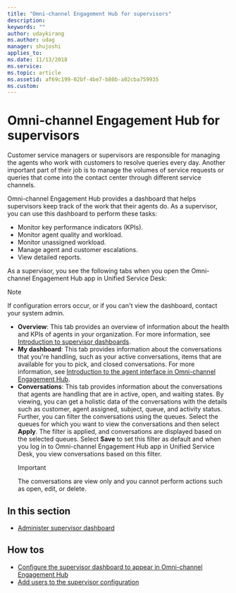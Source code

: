 ```yaml
---
title: "Omni-channel Engagement Hub for supervisors"
description: 
keywords: ""
author: udaykirang
ms.author: udag
manager: shujoshi
applies_to: 
ms.date: 11/13/2018
ms.service: 
ms.topic: article
ms.assetid: af69c199-02bf-4be7-b80b-a02cba759935
ms.custom: 
---
```

# Omni-channel Engagement Hub for supervisors

Customer service managers or supervisors are responsible for managing the agents who work with customers to resolve queries every day. Another important part of their job is to manage the volumes of service requests or queries that come into the contact center through different service channels.

Omni-channel Engagement Hub provides a dashboard that helps supervisors keep track of the work that their agents do. As a supervisor, you can use this dashboard to perform these tasks:

- Monitor key performance indicators (KPIs).
- Monitor agent quality and workload.
- Monitor unassigned workload.
- Manage agent and customer escalations.
- View detailed reports.

As a supervisor, you see the following tabs when you open the Omni-channel Engagement Hub app in Unified Service Desk:
> [!NOTE]
> If configuration errors occur, or if you can't view the dashboard, contact your system admin.

- **Overview**: This tab provides an overview of information about the health and KPIs of agents in your organization. For more information, see [Introduction to supervisor dashboards](introduction-supervisor-dashboards.md).
- **My dashboard**: This tab provides information about the conversations that you're handling, such as your active conversations, items that are available for you to pick, and closed conversations. For more information, see [Introduction to the agent interface in Omni-channel Engagement Hub](../agent/agent-usd/introduction-agent-interface-omni-channel-engagement-hub.md).
- **Conversations**: This tab provides information about the conversations that agents are handling that are in active, open, and waiting states. By viewing, you can get a holistic data of the conversations with the details such as customer, agent assigned, subject, queue, and activity status. Further, you can filter the conversations using the queues. Select the queues for which you want to view the conversations and then select **Apply**. The filter is applied, and conversations are displayed based on the selected queues. Select **Save** to set this filter as default and when you log in to Omni-channel Engagement Hub app in Unified Service Desk, you view conversations based on this filter.
    > [!IMPORTANT]
    > The conversations are view only and you cannot perform actions such as open, edit, or delete.  

## In this section

- [Administer supervisor dashboard](configure-supervisor-dashboard.md)

## How tos

- [Configure the supervisor dashboard to appear in Omni-channel Engagement Hub](configure-supervisor-dashboard-display-omni-channel-engagement-hub.md)
- [Add users to the supervisor configuration](add-users-supervisor-configuration.md)
